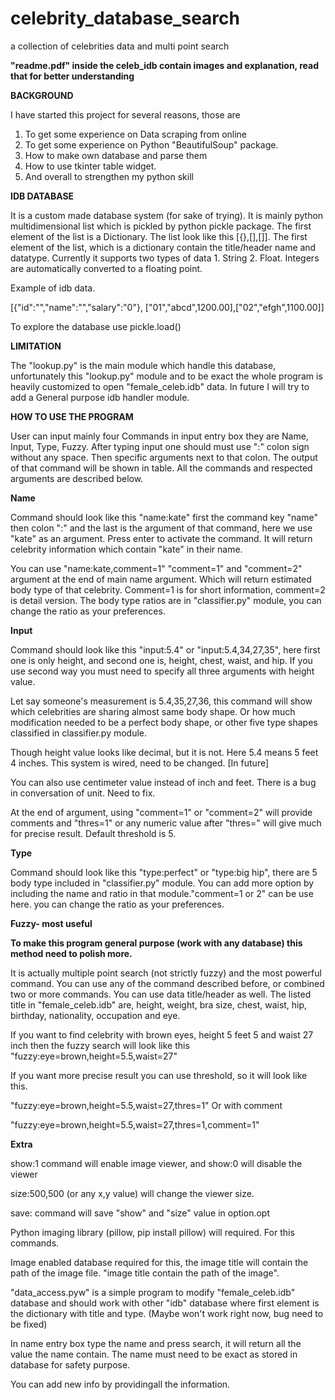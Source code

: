 # celebrity_database_search
a collection of celebrities data and multi point search

**"readme.pdf" inside the celeb_idb contain images and explanation, read that for better understanding**

**BACKGROUND**

I have started this project for several reasons, those are

1. To get some experience on Data scraping from online
2. To get some experience on Python &quot;BeautifulSoup&quot; package.
3. How to make own database and parse them
4. How to use tkinter table widget.
5. And overall to strengthen my python skill

**IDB DATABASE**

It is a custom made database system (for sake of trying). It is mainly python multidimensional list which is pickled by python pickle package. The first element of the list is a Dictionary. The list look like this [{},[],[]]. The first element of the list, which is a dictionary contain the title/header name and datatype. Currently it supports two types of data 1. String 2.  Float. Integers are automatically converted to a floating point.

Example of idb data.

[{&quot;id&quot;:&quot;&quot;,&quot;name&quot;:&quot;&quot;,&quot;salary&quot;:&quot;0&quot;}, [&quot;01&quot;,&quot;abcd&quot;,1200.00],[&quot;02&quot;,&quot;efgh&quot;,1100.00]]

To explore the database use pickle.load()

**LIMITATION**

The &quot;lookup.py&quot; is the main module which handle this database, unfortunately this &quot;lookup.py&quot; module and to be exact the whole program is heavily customized to open &quot;female\_celeb.idb&quot; data. In future I will try to add a General purpose idb handler module.

**HOW TO USE THE PROGRAM**

User can input mainly four Commands in input entry box they are Name, Input, Type, Fuzzy. After typing input one should must use &quot;:&quot; colon sign without any space. Then specific arguments next to that colon. The output of that command will be shown in table. All the commands and respected arguments are described below.

**Name**

Command should look like this &quot;name:kate&quot; first the command key &quot;name&quot; then colon &quot;:&quot; and the last is the argument of that command, here we use &quot;kate&quot; as an argument. Press enter to activate the command. It will return celebrity information which contain &quot;kate&quot; in their name.

You can use &quot;name:kate,comment=1&quot; &quot;comment=1&quot; and &quot;comment=2&quot; argument at the end of main name argument. Which will return estimated body type of that celebrity. Comment=1 is for short information, comment=2 is detail version. The body type ratios are in &quot;classifier.py&quot; module, you can change the ratio as your preferences.

**Input**

Command should look like this &quot;input:5.4&quot; or &quot;input:5.4,34,27,35&quot;, here first one is only height, and second one is, height, chest, waist, and hip. If you use second way you must need to specify all three arguments with height value.

Let say someone&#39;s measurement is 5.4,35,27,36, this command will show which celebrities are sharing almost same body shape. Or how much modification needed to be a perfect body shape, or other five type shapes classified in classifier.py module.

Though height value looks like decimal, but it is not. Here 5.4 means 5 feet 4 inches. This system is wired, need to be changed. [In future]

You can also use centimeter value instead of inch and feet. There is a bug in conversation of unit. Need to fix.

At the end of argument, using &quot;comment=1&quot; or &quot;comment=2&quot; will provide comments and &quot;thres=1&quot; or any numeric value after &quot;thres=&quot; will give much for precise result. Default threshold is 5.

**Type**

Command should look like this &quot;type:perfect&quot; or &quot;type:big hip&quot;, there are 5 body type included in &quot;classifier.py&quot; module. You can add more option by including the name and ratio in that module.&quot;comment=1 or 2&quot; can be use here. you can change the ratio as your preferences.

**Fuzzy- most useful**

**To make this program general purpose (work with any database) this method need to polish more.**

It is actually multiple point search (not strictly fuzzy) and the most powerful command. You can use any of the command described before, or combined two or more commands. You can use data title/header as well. The listed title in &quot;female\_celeb.idb&quot; are, height, weight, bra size, chest, waist, hip, birthday, nationality, occupation and eye.

If you want to find celebrity with brown eyes, height 5 feet 5 and waist 27 inch then the fuzzy search will look like this  &quot;fuzzy:eye=brown,height=5.5,waist=27&quot;

If you want more precise result you can use threshold, so it will look like this.

&quot;fuzzy:eye=brown,height=5.5,waist=27,thres=1&quot; Or with comment

&quot;fuzzy:eye=brown,height=5.5,waist=27,thres=1,comment=1&quot;

**Extra**

show:1 command will enable image viewer, and show:0 will disable the viewer

size:500,500 (or any x,y value) will change the viewer size.

save: command will save &quot;show&quot; and &quot;size&quot; value in option.opt

Python imaging library (pillow, pip install pillow) will required. For this commands.

Image enabled database required for this, the image title will contain the path of the image file. &quot;image title contain the path of the image&quot;.

&quot;data\_access.pyw&quot; is a simple program to modify &quot;female\_celeb.idb&quot; database and should work with other &quot;idb&quot; database where first element is the dictionary with title and type. (Maybe won&#39;t work right now, bug need to be fixed)

In name entry box type the name and press search, it will return all the value the name contain. The name must need to be exact as stored in database for safety purpose.

You can add new info by providingall the information.
